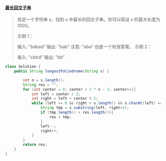 #### [最长回文子串](https://leetcode-cn.com/problems/longest-palindromic-substring/)

> 给定一个字符串 s，找到 s 中最长的回文子串。你可以假设 s 的最大长度为 1000。
>
> 示例 1：
>
> 输入: "babad"
> 输出: "bab"
> 注意: "aba" 也是一个有效答案。
> 示例 2：
>
> 输入: "cbbd"
> 输出: "bb"
>



```java
class Solution {
    public String longestPalindrome(String s) {

        int n = s.length();
        String res = "";
        for (int center = 0; center < 2 * n - 1; center++){
            int left = center / 2;
            int right = left + center % 2;
            while (left >= 0 && right < s.length() && s.charAt(left) == s.charAt(right)){
                String tmp = s.substring(left, right+1);
                if (tmp.length() > res.length()){
                    res = tmp;
                }
                left--;
                right++;
            }
        }
        return res;
    }
}
```

